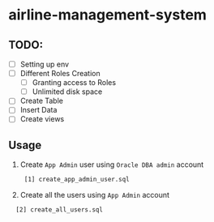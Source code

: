 # airline-management-system

## TODO:
 - [ ] Setting up env
 - [ ] Different Roles Creation
   - [ ] Granting access to Roles
   - [ ] Unlimited disk space
 - [ ] Create Table
 - [ ] Insert Data
 - [ ] Create views

## Usage

1. Create `App Admin` user using `Oracle DBA admin` account

   ```sh
    [1] create_app_admin_user.sql
   ```

2. Create all the users using `App Admin` account

  ```sh
    [2] create_all_users.sql
  ```
